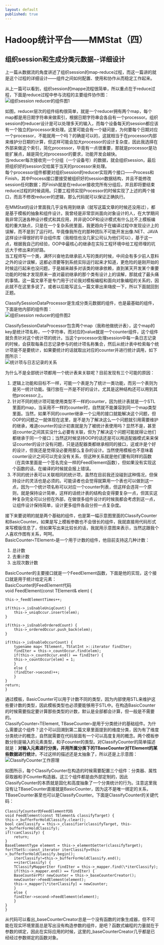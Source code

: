```yaml
---
layout: default
published: true
---
```


# Hadoop统计平台——MMStat（四）  

## 组织session和生成分类元数据--详细设计  
  
上一篇从数据流的角度讲述了组织session的map-reduce过程，而这一篇讲的就是这个过程的详细设计——组件之间如何配置、使用和协作从而稳定工作起来。  

从上一篇可以看到，组织session的mappe流程很简单，所以重点在于reduce过程，下面是reduce过程中参与流程的主要组件协作图：  
![组织session reducer的组件图1](/assets/component_session_reducer1.png)  
  
如图，reducer层次的组件结构很简单，就是一个reducer拥有两个map，每个map都是用日期字符串来做索引，根据日期字符串会各自有一个processor。组织session的reducer设计是可以处理多天的输入，而每个设备每天的session都应该有一个独立的processor来处理。这里可能会有一个疑问是，为何要每个日期对应一个processor，不能就用一个吗？的确是可以的，这就相当于在processor内部来维护分日期的计算，但这样可能会加大processor的设计复杂度，因此我选择在外部来做这个索引，简化processor，毕竟有一点很重要，那就是processor是功能扩展点，越是简化对processor的要求，功能开发会越快。  
当reducer每次接收完一个分组（一个设备号）的数据，就会组织session，最后把组织好的session交给属于当天的processor来处理。  
每个processor组件都要对组织session的reducer实现两个接口——Process和Finish，其中Process接口要接受被组织好的session数据结构，并且不能修改session任何数据；而Finish就是在reducer接收完所有分组后，并且即将要结束reduce过程的时候调用。只要工程师实现Processor的时候实现了上述的两个接口，而且不修改reducer的逻辑，那么代码就可以保证正确执行。  

在MMStat的设计里面我几乎没有用到继承（就写这篇文章的时候还没用过），都是基于模板的抽象和组件设计。我曾经是非常崇尚面向对象设计的人，在大学期间我非常沉迷各种设计模式和其应用，并非说OOP和设计模式有什么比不上模板编程的重大缺点，只是在一个复杂系统里面，我更趋向于在编译过程中发现设计上的误解，而不是到了运行时。毕竟像我所在的那种团队不可能开发出像.NET、JAVA这样设计得很好的平台组件库（我相信也没几家公司认为他们可以），基于这一点，根据我自己的经验，OOP中最核心的继承在实际工程环境中给工程师埋的坑远大于修出来的好路。  
当工程师写一个类，满怀兴奋地去继承前人写的类的时候，中间会有多少前人意料之外的设计误解，这都必须要等到系统实际运行起来才知道，更危险的是刚开始的时候运行起来也没问题，于是越来越多对该类的继承依赖，直到某天开发某个重要功能的时候才发现原来一直对最初继承的那个类有设计上的误解，那就成了最头痛的事情。这一篇文章不是专门用于讨论我对模板编程和面向对象编程的关系的，因此就不在这里多说了。或者以后能写这么一篇文章出来嗨皮一下，所以下面就回到正题。  
  
ClassifySessionDataProcessor是生成分类元数据的组件，也是最基础的组件，下面是他内部的组件图：  
![组织session reducer的组件图2](/assets/component_session_reducer2.png)   
  
ClassifySessionDataProcessor包含两个map（我称他做统计表），这个map的key是统计项名称，一个字符串，而对应的value就是一个counter组件，这个组件就负责针对这个统计项的统计。当这个processor处理session中每一条日志记录的时候，会获取每条日志记录参与的统计项名称集合，然后从统计表中检索每个统计项是不是要统计，如果要统计的话就取出对应的counter并进行统计调用，如下图所示：  
![统计项与日志记录的关系](/assets/stat_entry_log_record_relation.png)    
  
为什么不是全部统计项都用一个统计表来关联呢？目前发现有三个可能的原因：  
1.  逻辑上功能和目标不一样，可能一个表是为了统计一类功能，而另一个表则为是另一统计功能。强行放在一齐是不好的设计。尤其是这种结构还可以用到其他processor上。  
2.  针对不同的统计项可能使用类型不一样的counter，因为统计表就是一个STL里面的map，当采用不一样的counter时，自然就不能兼容到同一个map类型里面。当然，如果不同的counter继承一个公用的接口就能解决这个问题，但OOP的问题之一就体现在这里，是不是为了解决这么一个问题就引用需要维护的继承，难道counter的设计初衷就是为了被统计表使用吗？显然不是，甚至说counter之间其实没什么必要有关联，但为了解决这个问题可能就得让他们都继承于同一个接口；当然这时候坚持OOP的话还是可以用适配器模式来来保证counter的设计没有问题，只是适配器类都继承相同的接口，这或许是个好的设计，但我还是觉得没必要用那么复杂的设计。当然使用模板也不意味着counter设计之间可以完全没有关系，但这种关系就是他们要有同样的函数（在具体里面是一个签名完全一样的FeedElement函数），但如果没有实现这个函数的话，在编译的时候就会报上错误。  
3.  不同的统计表可以关联相同的统计项，虽然在目前我还没碰到这种情况，但保持设计的灵活也是必须的。可能读者也会觉得就算用一个表也可以做到这一点，因为一个统计项名称可以对应一个counter列表，但这样会违背一个原则，就是保持设计简单，这样的话统计表的结构会变得要复杂一点，但其实这种复杂完全可以分担在外部，在做很多组件设计的时候我都会考虑到这一点，让组件设计保持简单，设计更多组件各自分担一点复杂度。
  
接下来要说明的就是两个基础的组件，也是第一幅示意图里面的ClassifyCounter和BasicCounter。如果是写上模板参数也不会很长的组件，我就直接用代码形式来写模版信息了，但如果写出来比较长的话，我就用示意图来表示，当然这跟我个人喜欢作图有关系，呵呵。  
BasicCounter`<`TElement`>`是一个用于计数的组件，他目前支持这几种计数：  
1.  总计数  
2.  去重计数  
3.  出现次数计数
  
BasicCounter的主要接口就是一个FeedElement函数，下面是他的实现，这个接口就是用于统计给定元素：  
    BasicCounter的FeedElement代码  
    void FeedElement(const TElement& elem) {  
	  
	this->_feedElementTimes++;
	  
	if(this->_isEnableUniqCount) {  
	    this->_uniqOccur.insert(elem);  
	}  
	  
	if(this->_isEnableOrderedCount) {  
	    this->_orderedOccur.push_back(elem);  
	}  
	  
	if(this->_isEnableOccurCount) {  
	    typename map< TElement, TStatInt >::iterator findIter;  
	    findIter = this->_countOccur.find(elem);  
	    if(this->_countOccur.end() == findIter) {  
		this->_countOccur[elem] = 1;  
	    }  
	    else {  
		(findIter->second)++;  
	    }  
	}  
	return;  
    }  

通过模板，BasicCounter可以用于计数不同的类型，因为内部使用STL来维护这些要计数的类型，因此模板类型也必须要能够用于STL中。在构造BasicCounter的时候需要指定要计算那些类型的计数，默认是全部都会计算，但一般是不需要的。  
ClassifyCounter`<`TElement, TBaseCounter`>`是用于分类统计的基础组件。为什么需要这个组件？这个可以回溯到第二篇文章里面提到的维度分类，因为有了维度分类统计的概念，自然就需要在代码层面有一个可以高度复用的概念。两个模板参数分别是输入的元素类型，和子counter的类型。对ClassifyCounter的简单描述就是：**对输入元素进行分类，并用所属分类下的TBaseCounter对TElement的某些数据进行统计**。不过这样的描述还是太抽象了，所以还是上示意图：  
![ClassifyCounter工作原理](/assets/classify_counter_work.png)  
  
如图所示，每个ClassifyCounter在构造的时候需要配置三个组件：分类器、属性获取器和子Counter构造器。这三个组件都是由外部定制的，因此ClassifyCounter的本质就是固化和高度抽象了一个分类统计的行为。注意这里我没有让TBaseCounter直接就是BasicCounter，因为这不是唯一绑定的关系，TBaseCounter甚至也可以是ClassifyCounter。下面是ClassifyCounter的关键代码：  

    ClassifyCounter的FeedElement代码  
    void FeedElement(const TElement& classifyTarget) {  
	this->_bufferForHoldClassify.clear();  
	bool canClassify = this->_classifier(classifyTarget, this->_bufferForHoldClassify);  
	if(!canClassify) {  
	    return;  
	}  
	BaseElementType element = this->_elementGetter(classifyTarget);  
	for(TSetS::const_iterator iterClassify=this->_bufferForHoldClassify.begin();  
	    iterClassify!=this->_bufferForHoldClassify.end();  
	    ++iterClassify) {  
	    TClassifyMapperIter findIter = this->_mapper.find(\*iterClassify);  
	    if(this->_mapper.end() == findIter) {  
		BaseCounterPtr newCounter = this->_baseCounterCreator();  
		newCounter->FeedElement(element);  
		this->_mapper[\*iterClassify] = newCounter;  
	    }  
	    else {  
		findIter->second->FeedElement(element);  
	    }  
	}  
    }  
  
从代码可以看出_baseCounterCreator总是一个没有函数的对象生成器，但不可能在现实环境里面总是写出没有构造参数的组件，是吧？函数式编程的力量就在于参数的绑定，因此在实际应用的时候，这里的_baseCounterCreator几乎都是已经经过参数绑定的函数对象。  

